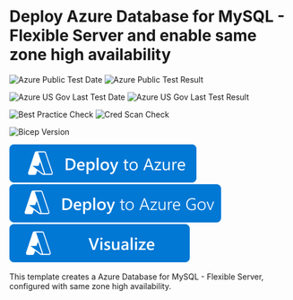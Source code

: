 # Deploy Azure Database for MySQL - Flexible Server and enable same zone high availability

![Azure Public Test Date](https://azurequickstartsservice.blob.core.windows.net/badges/quickstarts/microsoft.dbformysql/flexible-server/enable-high-availability/same-zone-ha/PublicLastTestDate.svg)
![Azure Public Test Result](https://azurequickstartsservice.blob.core.windows.net/badges/quickstarts/microsoft.dbformysql/flexible-server/enable-high-availability/same-zone-ha/PublicDeployment.svg)

![Azure US Gov Last Test Date](https://azurequickstartsservice.blob.core.windows.net/badges/quickstarts/microsoft.dbformysql/flexible-server/enable-high-availability/same-zone-ha/FairfaxLastTestDate.svg)
![Azure US Gov Last Test Result](https://azurequickstartsservice.blob.core.windows.net/badges/quickstarts/microsoft.dbformysql/flexible-server/enable-high-availability/same-zone-ha/FairfaxDeployment.svg)

![Best Practice Check](https://azurequickstartsservice.blob.core.windows.net/badges/quickstarts/microsoft.dbformysql/flexible-server/enable-high-availability/same-zone-ha/BestPracticeResult.svg)
![Cred Scan Check](https://azurequickstartsservice.blob.core.windows.net/badges/quickstarts/microsoft.dbformysql/flexible-server/enable-high-availability/same-zone-ha/CredScanResult.svg)

![Bicep Version](https://azurequickstartsservice.blob.core.windows.net/badges/quickstarts/microsoft.dbformysql/flexible-server/enable-high-availability/same-zone-ha/BicepVersion.svg)

[![Deploy To Azure](https://raw.githubusercontent.com/Azure/azure-quickstart-templates/master/1-CONTRIBUTION-GUIDE/images/deploytoazure.svg?sanitize=true)](https://portal.azure.com/#create/Microsoft.Template/uri/https%3A%2F%2Fraw.githubusercontent.com%2FAzure%2Fazure-quickstart-templates%2Fmaster%2Fquickstarts%2Fmicrosoft.dbformysql%2Fflexible-server%2Fenable-high-availability%2same-zone-ha%2Fazuredeploy.json)
[![Deploy To Azure US Gov](https://raw.githubusercontent.com/Azure/azure-quickstart-templates/master/1-CONTRIBUTION-GUIDE/images/deploytoazuregov.svg?sanitize=true)](https://portal.azure.us/#create/Microsoft.Template/uri/https%3A%2F%2Fraw.githubusercontent.com%2FAzure%2Fazure-quickstart-templates%2Fmaster%2Fquickstarts%2Fmicrosoft.dbformysql%2Fflexible-server%2Fenable-high-availability%2same-zone-ha%2Fazuredeploy.json)
[![Visualize](https://raw.githubusercontent.com/Azure/azure-quickstart-templates/master/1-CONTRIBUTION-GUIDE/images/visualizebutton.svg?sanitize=true)](http://armviz.io/#/?load=https%3A%2F%2Fraw.githubusercontent.com%2FAzure%2Fazure-quickstart-templates%2Fmaster%2Fquickstarts%2Fmicrosoft.dbformysql%2Fflexible-server%2Fenable-high-availability%2same-zone-ha%2Fazuredeploy.json)

This template creates a Azure Database for MySQL - Flexible Server, configured with same zone high availability.
